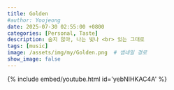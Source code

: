 ```yaml
---
title: Golden
#author: Yoojeong
date: 2025-07-30 02:55:00 +0800
categories: [Personal, Taste]
description: 숨지 않아, 나는 빛나 <br> 있는 그대로
tags: [music]
image: /assets/img/my/Golden.png  # 썸네일 경로
show_image: false
---
```


{% include embed/youtube.html id='yebNIHKAC4A' %}